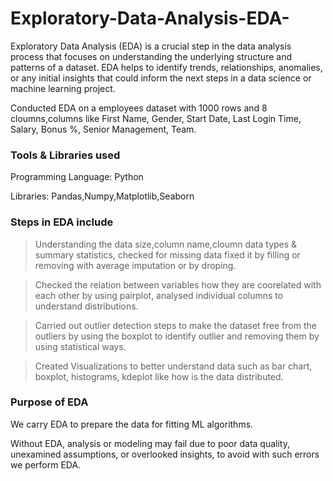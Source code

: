 # Exploratory-Data-Analysis-EDA-
Exploratory Data Analysis (EDA) is a crucial step in the data analysis process that focuses on understanding the underlying structure and patterns of a dataset. EDA helps to identify trends, relationships, anomalies, or any initial insights that could inform the next steps in a data science or machine learning project.

 Conducted EDA on a employees dataset with 1000 rows and 8 cloumns,columns like First Name, Gender, Start Date, Last Login Time, Salary, Bonus %, Senior Management, Team.

### Tools & Libraries used
Programming Language: Python

Libraries: Pandas,Numpy,Matplotlib,Seaborn

### Steps in EDA include
> Understanding the data size,column name,cloumn data types & summary statistics, checked for missing data fixed it by filling or removing with average imputation or by droping.

> Checked the relation between variables how they are coorelated with each other by using pairplot, analysed individual columns to understand distributions.

> Carried out outlier detection steps to make the dataset free from the outliers by using the boxplot to identify outlier and removing them by using statistical ways.

> Created Visualizations to better understand data such as bar chart, boxplot, histograms, kdeplot like how is the data distributed.

### Purpose of EDA
We carry EDA to prepare the data for fitting ML algorithms.

Without EDA, analysis or modeling may fail due to poor data quality, unexamined assumptions, or overlooked insights, to avoid with such errors we perform EDA.
